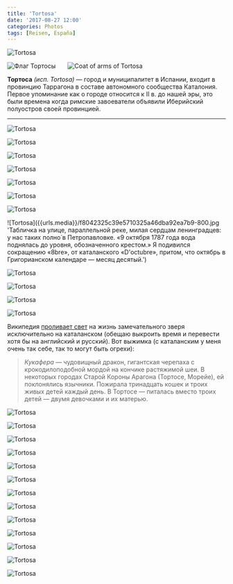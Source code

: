 ```yaml
---
title: 'Tortosa'
date: '2017-08-27 12:00'
categories: Photos
tags: [Reisen, España]
---
```


<div class='preview'><img src='{{urls.media}}/tortosa-collage.jpg' alt='Tortosa'></div>

<img alt="Флаг Тортосы" src="https://upload.wikimedia.org/wikipedia/commons/thumb/d/da/Bandera_de_Tortosa.svg/100px-Bandera_de_Tortosa.svg.png">       <img alt="Coat of arms of Tortosa" src="https:////upload.wikimedia.org/wikipedia/commons/thumb/2/27/Escudo_de_Tortosa.svg/100px-Escudo_de_Tortosa.svg.png">

**Тортоса** _(исп. Tortosa)_ — город и муниципалитет в Испании, входит в провинцию Таррагона в составе автономного сообщества Каталония. Первое упоминание как о городе относится к II в. до нашей эры, это были времена когда римские завоеватели объявили Иберийский полуостров своей провинцией.

---

<a id='7d15aff41e7f4320fafa37eb181e0b08-800'></a>![Tortosa]({{urls.media}}/7d15aff41e7f4320fafa37eb181e0b08-800.jpg 'Башенки с тыльной стороны кафедрального собора.')

<a id='5bbac8b04f40976f644b280289f4afb7-800'></a>![Tortosa]({{urls.media}}/5bbac8b04f40976f644b280289f4afb7-800.jpg '«Средь вод расхристанной Эбро тот монумент воздвигнут будет.» Мост, с подножия которого сделана фотография, полагаю, называется Крымским.')

<a id='396927d4f8910517df7c66dddff2e9f5-800'></a>![Tortosa]({{urls.media}}/396927d4f8910517df7c66dddff2e9f5-800.jpg 'Кафедральный собор, зал заседаний, стулья.')

<a id='c1678d5b4d5202d9b3b6f64ba5d8241c-800'></a>![Tortosa]({{urls.media}}/c1678d5b4d5202d9b3b6f64ba5d8241c-800.jpg 'Надпись на арабском, к сожалению, разобрать не удалось.')

<a id='575305ae64dc640050573b263408e3d3-800'></a>![Tortosa]({{urls.media}}/575305ae64dc640050573b263408e3d3-800.jpg 'В городе — серьезная крепость. Вид сверху.')

<a id='1cb862f80a6de2923342f36532f81e7e-800'></a>![Tortosa]({{urls.media}}/1cb862f80a6de2923342f36532f81e7e-800.jpg 'Колодец.')

<a id='6f49a790948795a1167eef3c35c4e368-800'></a>![Tortosa]({{urls.media}}/6f49a790948795a1167eef3c35c4e368-800.jpg 'Детализированная карта.')

<a id='f8042325c39e5710325a46dba92ea7b9-800'></a>![Tortosa]({{urls.media}}/f8042325c39e5710325a46dba92ea7b9-800.jpg 'Табличка на улице, параллельной реке, милая сердцам ленинградцев: у нас таких полно́ в Петропавловке. «9 октября 1787 года вода поднялась до уровня, обозначенного крестом.» Я подивился сокращению «8bre», от каталанского «D'octubre», притом, что октябрь в Григорианском календаре — месяц десятый.')

<a id='33ab9607c85ca8f904d120234cae61de-800'></a>![Tortosa]({{urls.media}}/33ab9607c85ca8f904d120234cae61de-800.jpg 'Граффити.')

<a id='227c0665025e73b6f3abaa164d808c51-800'></a>![Tortosa]({{urls.media}}/227c0665025e73b6f3abaa164d808c51-800.jpg 'Внутри кафедрального собора.')

<a id='71d001652964a4422b701f4f18e16db9-800'></a>![Tortosa]({{urls.media}}/71d001652964a4422b701f4f18e16db9-800.jpg 'Клуатр кафедрального собора довольно скромен. Внутри — вместо обычной прохлады — удушающе жарко.')

<a id='1d26902f947422225f683e99305b62e4-800'></a>![Tortosa]({{urls.media}}/1d26902f947422225f683e99305b62e4-800.jpg 'Кукафера — живность, побратим критского минотавра. Под кафедральным собором располагается извилистый лабиринт, нынче именуемый «галереей». По преданию, кукафера жила именно там.')

Википедия [проливает свет](https://ca.wikipedia.org/wiki/Cuca_fera) на жизнь замечательного зверя исключительно на каталанском (обещаю выкроить время и перевести хотя бы на английский и русский). Вот выжимка (с каталанским у меня очень так себе, так то могут быть огрехи):

> _Кукафера_ — чудовищный дракон, гигантская черепаха с крокодилоподобной мордой на кончике растяжимой шеи. В некоторых городах Старой Короны Арагона (Тортосе, Морейе), ей поклонялись язычники. Пожирала тринадцать кошек и троих живых детей каждый день. В Тортосе — питалась вместо троих детей — двумя девочками и их матерью.

<a id='1df3bb32a2d2a48d3ed734d76e3e322f-800'></a>![Tortosa]({{urls.media}}/1df3bb32a2d2a48d3ed734d76e3e322f-800.jpg 'В кафедральном соборе мы наткнулись на свадьбу. Несмотря на жару, мужчины в смокингах и женщины в красивых платьях. Вон они там, под сводами.')

<a id='f074dcbffcb3cbc46b8d3be8321a7095-800'></a>![Tortosa]({{urls.media}}/f074dcbffcb3cbc46b8d3be8321a7095-800.jpg 'Оградка.')

<a id='1f37f9a65597bc44a8b7b02108adca48-800'></a>![Tortosa]({{urls.media}}/1f37f9a65597bc44a8b7b02108adca48-800.jpg 'Торжество сферической системы координат.')

<a id='d39b177bd059ac652f1686d3cef384f7-800'></a>![Tortosa]({{urls.media}}/d39b177bd059ac652f1686d3cef384f7-800.jpg 'Музей при кафедральном соборе.')

<a id='3ddee84efc1129156d80c9bcd292b50c-800'></a>![Tortosa]({{urls.media}}/3ddee84efc1129156d80c9bcd292b50c-800.jpg 'Музей в кафедральном соборе: книги XII–XV веков.')

<a id='cf80208e35bb038f27ec919c880e3574-800'></a>![Tortosa]({{urls.media}}/cf80208e35bb038f27ec919c880e3574-800.jpg 'Нотная запись.')

<a id='35da3721c9a0b938aa54f28d5a53a436-800'></a>![Tortosa]({{urls.media}}/35da3721c9a0b938aa54f28d5a53a436-800.jpg 'Передать фотографиями восторг от убранства кафедрального собора совершенно невозможно.')

<a id='98d95991d92a008c06ed7de93d5da9ed-800'></a>![Tortosa]({{urls.media}}/98d95991d92a008c06ed7de93d5da9ed-800.jpg 'Еще собор.')

<a id='c564b6d8443decaccc31ef93d1e760f2-800'></a>![Tortosa]({{urls.media}}/c564b6d8443decaccc31ef93d1e760f2-800.jpg 'И еще. Я просто не смог выбрать между колоннами и потолком.')

<a id='56af5a9f5e69ff1ec3ba3efd85775758-800'></a>![Tortosa]({{urls.media}}/56af5a9f5e69ff1ec3ba3efd85775758-800.jpg 'Странная политехническая хреновина.')

<a id='a54bc2c14a0f4278ad6264a9262d7fc9-800'></a>![Tortosa]({{urls.media}}/a54bc2c14a0f4278ad6264a9262d7fc9-800.jpg 'Паровоз. Железную дорогу из Тортосы в Альканьис начали строить в 1891, но что-то пошло не так, и первый поезд отправился в путь только в 1942.')

<a id='28165145e59ff01f3234f18bfbc5404d-800'></a>![Tortosa]({{urls.media}}/28165145e59ff01f3234f18bfbc5404d-800.jpg 'Вид на музей города сквозь арку римского поселения, располагавшегося здесь в IV веке до н.э.')

<a id='2ee0fda2b4f78b4262f54132fd2f64d4-800'></a>![Tortosa]({{urls.media}}/2ee0fda2b4f78b4262f54132fd2f64d4-800.jpg 'Мост через Эбро.')
